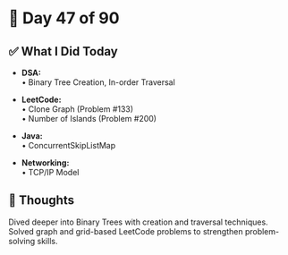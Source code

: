 # 📅 Day 47 of 90  

## ✅ What I Did Today  
- **DSA:**  
  • Binary Tree Creation, In-order Traversal  

- **LeetCode:**  
  • Clone Graph (Problem #133)  
  • Number of Islands (Problem #200)  

- **Java:**  
  • ConcurrentSkipListMap  

- **Networking:**  
  • TCP/IP Model  

## 💭 Thoughts  
Dived deeper into Binary Trees with creation and traversal techniques. Solved graph and grid-based LeetCode problems to strengthen problem-solving skills.
